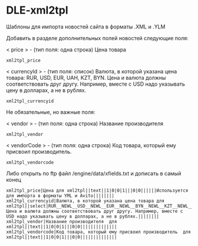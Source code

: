 # DLE-xml2tpl
Шаблоны для импорта новостей сайта в форматы .XML и .YLM

Добавить в разделе дополнительных полей новостей следующие поля:

< price > - (тип поля: одна строка)
Цена товара 

	xml2tpl_price

< currencyId > -  (тип поля: список)
Валюта, в которой указана цена товара: RUR, USD, EUR, UAH, KZT, BYN. Цена и валюта должны соответствовать друг другу. Например, вместе с USD надо указывать цену в долларах, а не в рублях.

	xml2tpl_currencyid

Не обязательные, но важные поля:

< vendor > - (тип поля: одна строка)
Название производителя

	xml2tpl_vendor

< vendorCode > - (тип поля: одна строка)
Код товара, который ему присвоил производитель.

	xml2tpl_vendorcode

Либо открыть по ftp файл /engine/data/xfields.txt и дописать в самый конец

	xml2tpl_price|Цена для xml2tpl||text||1|0|0|1|||0|0||||||Используется для импорта в форматы YML и Avito||||||||
	xml2tpl_currencyid|Валюта, в которой указана цена товара для xml2tpl||select|RUR__NEWL__USD__NEWL__EUR__NEWL__BYN__NEWL__KZT__NEWL__UAH|0|0|0|0|||0|0||||||Цена и валюта должны соответствовать друг другу. Например, вместе с USD надо указывать цену в долларах, а не в рублях.||||||||
	xml2tpl_vendor|Название производителя  для xml2tpl||text||1|0|0|1|||0|0||||||||||||||
	xml2tpl_vendorcode|Код товара, который ему присвоил производитель  для xml2tpl||text||1|0|0|1|||0|0||||||||||||||




